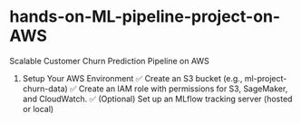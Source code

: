 # hands-on-ML-pipeline-project-on-AWS
Scalable Customer Churn Prediction Pipeline on AWS
1. Setup Your AWS Environment
✅ Create an S3 bucket (e.g., ml-project-churn-data)
✅ Create an IAM role with permissions for S3, SageMaker, and CloudWatch.
✅ (Optional) Set up an MLflow tracking server (hosted or local)
